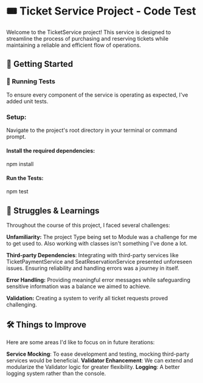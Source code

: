 # 🎟️ Ticket Service Project - Code Test

Welcome to the TicketService project! This service is designed to streamline the process of purchasing and reserving tickets while maintaining a reliable and efficient flow of operations.

## 🚀 Getting Started

### 🧪 Running Tests
To ensure every component of the service is operating as expected, I've added unit tests.

### Setup:

Navigate to the project's root directory in your terminal or command prompt.

#### Install the required dependencies:
npm install

#### Run the Tests:
npm test

## 🤔 Struggles & Learnings
Throughout the course of this project, I faced several challenges:

**Unfamiliarity:** The project Type being set to Module was a challenge for me to get used to. Also working with classes isn't something I've done a lot.

**Third-party Dependencies**: Integrating with third-party services like TicketPaymentService and SeatReservationService presented unforeseen issues. Ensuring reliability and handling errors was a journey in itself.

**Error Handling:** Providing meaningful error messages while safeguarding sensitive information was a balance we aimed to achieve.

**Validation:** Creating a system to verify all ticket requests proved challenging.

## 🛠️ Things to Improve
Here are some areas I'd like to focus on in future iterations:

**Service Mocking**: To ease development and testing, mocking third-party services would be beneficial.
**Validator Enhancement**: We can extend and modularize the Validator logic for greater flexibility.
**Logging**: A better logging system rather than the console.
